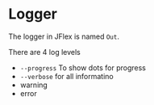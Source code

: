 # Logger

The logger in JFlex is named `Out`.

There are 4 log levels
* `--progress` To show dots for progress
* `--verbose` for all informatino
* warning
* error

